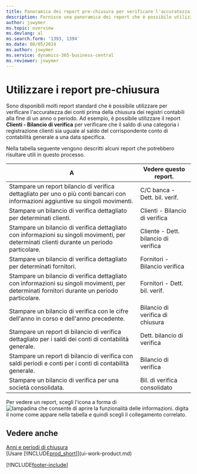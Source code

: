 ```yaml
---
title: Panoramica dei report pre-chiusura per verificare l'accuratezza dell'account
description: Fornisce una panoramica dei report che è possibile utilizzare per verificare l'accuratezza dei conti prima della chiusura dei registri contabili alla fine di un anno o periodo.
author: jswymer
ms.topic: overview
ms.devlang: al
ms.search.form: '1393, 1394'
ms.date: 08/05/2024
ms.author: jswymer
ms.service: dynamics-365-business-central
ms.reviewer: jswymer
---
```


# Utilizzare i report pre-chiusura

Sono disponibili molti report standard che è possibile utilizzare per verificare l'accuratezza dei conti prima della chiusura dei registri contabili alla fine di un anno o periodo. Ad esempio, è possibile utilizzare il report **Clienti - Bilancio di verifica** per verificare che il saldo di una categoria i registrazione clienti sia uguale al saldo del corrispondente conto di contabilità generale a una data specifica.

Nella tabella seguente vengono descritti alcuni report che potrebbero risultare utili in questo processo.

| A | Vedere questo report. |
| --- | --- |
| Stampare un report bilancio di verifica dettagliato per uno o più conti bancari con informazioni aggiuntive su singoli movimenti. |C/C banca - Dett. bil. verif. |
| Stampare un bilancio di verifica dettagliato per determinati clienti. |Clienti - Bilancio di verifica |
| Stampare un bilancio di verifica dettagliato con informazioni su singoli movimenti, per determinati clienti durante un periodo particolare. |Cliente - Dett. bilancio di verifica |
| Stampare un bilancio di verifica dettagliato per determinati fornitori. |Fornitori - Bilancio verifica |
| Stampare un bilancio di verifica dettagliato con informazioni su singoli movimenti, per determinati fornitori durante un periodo particolare. |Fornitori - Dett. bil. verif. |
| Stampare un bilancio di verifica con le cifre dell'anno in corso e dell'anno precedente. |Bilancio di verifica di chiusura |
| Stampare un report di bilancio di verifica dettagliato per i saldi dei conti di contabilità generale. |Dett. bilancio di verifica |
| Stampare un report di bilancio di verifica con saldi periodi e conti per i conti di contabilità generale. |Bilancio di verifica |
| Stampare un bilancio di verifica per una società consolidata. |Bil. di verifica consolidato |

Per vedere un report, scegli l'icona a forma di ![lampadina che consente di aprire la funzionalità delle informazioni.](media/ui-search/search_small.png "Informazioni sull'operazione che si desidera eseguire") digita il nome come appare nella tabella e quindi scegli il collegamento correlato.

## Vedere anche

[Anni e periodi di chiusura](year-close-years-periods.md)    
[Usare [!INCLUDE[prod_short](includes/prod_short.md)]](ui-work-product.md)



[!INCLUDE[footer-include](includes/footer-banner.md)]